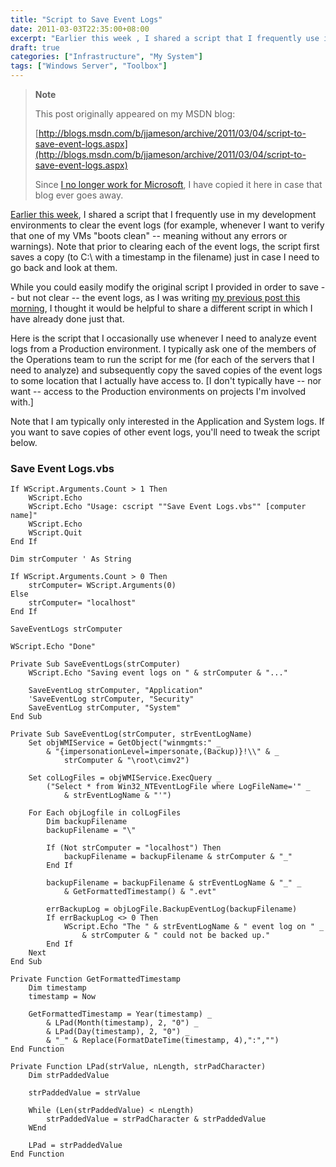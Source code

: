 ```yaml
---
title: "Script to Save Event Logs"
date: 2011-03-03T22:35:00+08:00
excerpt: "Earlier this week , I shared a script that I frequently use in my development environments to clear the event logs (for example, whenever I want to verify that one of my VMs \"boots clean\" -- meaning without any errors or warnings). Note that prior to..."
draft: true
categories: ["Infrastructure", "My System"]
tags: ["Windows Server", "Toolbox"]
---
```


> **Note**
> 
> This post originally appeared on my MSDN blog:  
>   
> 
> [http://blogs.msdn.com/b/jjameson/archive/2011/03/04/script-to-save-event-logs.aspx](http://blogs.msdn.com/b/jjameson/archive/2011/03/04/script-to-save-event-logs.aspx)
> 
> Since [I no longer work for Microsoft](/blog/jjameson/2011/09/02/last-day-with-microsoft), I have copied it here in case that blog ever goes away.


[Earlier this week](/blog/jjameson/2011/03/01/script-to-clear-and-save-event-logs), I shared a script that I frequently use in my development environments to clear the event logs (for example, whenever I want to verify that one of my VMs "boots clean" -- meaning without any errors or warnings). Note that prior to clearing each of the event logs, the script first saves a copy (to C:\ with a timestamp in the filename) just in case I need to go back and look at them.

While you could easily modify the original script I provided in order to save -- but not clear -- the event logs, as I was writing [my previous post this morning](/blog/jjameson/2011/03/04/identifying-logon-failures-on-a-web-site), I thought it would be helpful to share a different script in which I have already done just that.

Here is the script that I occasionally use whenever I need to analyze event logs from a Production environment. I typically ask one of the members of the Operations team to run the script for me (for each of the servers that I need to analyze) and subsequently copy the saved copies of the event logs to some location that I actually have access to. [I don't typically have -- nor want -- access to the Production environments on projects I'm involved with.]

Note that I am typically only interested in the Application and System logs. If you want to save copies of other event logs, you'll need to tweak the script below.

### Save Event Logs.vbs



    If WScript.Arguments.Count > 1 Then
        WScript.Echo
        WScript.Echo "Usage: cscript ""Save Event Logs.vbs"" [computer name]"
        WScript.Echo
        WScript.Quit
    End If
    
    Dim strComputer ' As String
    
    If WScript.Arguments.Count > 0 Then
        strComputer= WScript.Arguments(0)
    Else
        strComputer= "localhost"
    End If
    
    SaveEventLogs strComputer
    
    WScript.Echo "Done"
    
    Private Sub SaveEventLogs(strComputer)
        WScript.Echo "Saving event logs on " & strComputer & "..."
    
        SaveEventLog strComputer, "Application"
        'SaveEventLog strComputer, "Security"
        SaveEventLog strComputer, "System"
    End Sub
    
    Private Sub SaveEventLog(strComputer, strEventLogName)
        Set objWMIService = GetObject("winmgmts:" _
            & "{impersonationLevel=impersonate,(Backup)}!\\" & _
                strComputer & "\root\cimv2")
    
        Set colLogFiles = objWMIService.ExecQuery _
            ("Select * from Win32_NTEventLogFile where LogFileName='" _
                & strEventLogName & "'")
    
        For Each objLogfile in colLogFiles
            Dim backupFilename
            backupFilename = "\"
    
            If (Not strComputer = "localhost") Then
                backupFilename = backupFilename & strComputer & "_"
            End If
    
            backupFilename = backupFilename & strEventLogName & "_" _
                & GetFormattedTimestamp() & ".evt"
    
            errBackupLog = objLogFile.BackupEventLog(backupFilename)
            If errBackupLog <> 0 Then        
                WScript.Echo "The " & strEventLogName & " event log on " _
                    & strComputer & " could not be backed up."
            End If
        Next
    End Sub
    
    Private Function GetFormattedTimestamp
        Dim timestamp
        timestamp = Now
    
        GetFormattedTimestamp = Year(timestamp) _
            & LPad(Month(timestamp), 2, "0") _
            & LPad(Day(timestamp), 2, "0") _
            & "_" & Replace(FormatDateTime(timestamp, 4),":","")
    End Function
    
    Private Function LPad(strValue, nLength, strPadCharacter)
        Dim strPaddedValue
    
        strPaddedValue = strValue
    
        While (Len(strPaddedValue) < nLength)
            strPaddedValue = strPadCharacter & strPaddedValue
        WEnd
    
        LPad = strPaddedValue
    End Function

